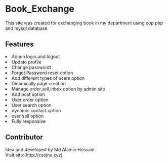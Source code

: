 # Book_Exchange
This site was created for exchanging book in my department using oop php and mysql database
<h2>Features</h2>
<li>Admin login and logout</li>
<li>Update profile</li>
<li>Change passwordt</li>
<li>Forget Password reset option</li>
<li>Add different types of users option</li>
<li>Dinamically page creation</li>
<li>Manage order,sell,inbox option by admin site</li>
<li>Add post option</li>
<li>User order option</li>
<li>User search option</li>
<li>dynamic contact option</li>
<li>user sell option</li>
<li>Fully responsive</li>
<h2>Contributor</h2>
Idea and developed by Md Alamin Hossain
<br>
Visit site:(http://csejnu.xyz)
